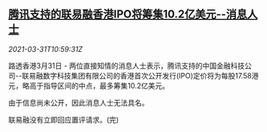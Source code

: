 <!--1617190262000-->
[腾讯支持的联易融香港IPO将筹集10.2亿美元--消息人士](https://cn.reuters.com/article/linklogis-ipo-hk-0331-wedn-idCNKBS2BN1JU)
------

<div><i>2021-03-31T10:59:31Z</i></div><p>路透香港3月31日 - 两位直接知情的消息人士表示，腾讯支持的中国金融科技公司--联易融数字科技集团有限公司的香港首次公开发行(IPO)定价将为每股17.58港元，略高于指导区间的中点，最多筹集10.2亿美元。</p><p>由于信息尚未公开，因此消息人士无法具名。</p><p>联易融没有立即回应置评请求。(完)</p>
